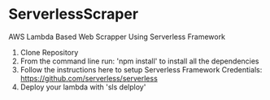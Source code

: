 # ServerlessScraper
AWS Lambda Based Web Scrapper Using Serverless Framework

1) Clone Repository
2) From the command line run: 'npm install' to install all the dependencies
3) Follow the instructions here to setup Serverless Framework Credentials: https://github.com/serverless/serverless
4) Deploy your lambda with 'sls delploy'
